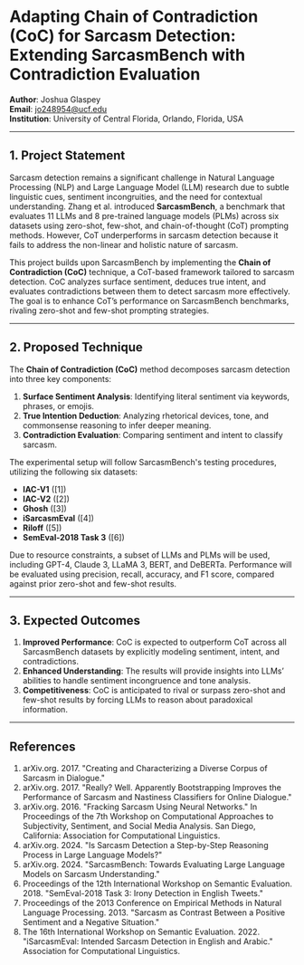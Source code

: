 ﻿# Adapting Chain of Contradiction (CoC) for Sarcasm Detection: Extending SarcasmBench with Contradiction Evaluation

**Author**: Joshua Glaspey  
**Email**: jo248954@ucf.edu  
**Institution**: University of Central Florida, Orlando, Florida, USA  

---

## 1. Project Statement  

Sarcasm detection remains a significant challenge in Natural Language Processing (NLP) and Large Language Model (LLM) research due to subtle linguistic cues, sentiment incongruities, and the need for contextual understanding. Zhang et al. introduced **SarcasmBench**, a benchmark that evaluates 11 LLMs and 8 pre-trained language models (PLMs) across six datasets using zero-shot, few-shot, and chain-of-thought (CoT) prompting methods. However, CoT underperforms in sarcasm detection because it fails to address the non-linear and holistic nature of sarcasm.  

This project builds upon SarcasmBench by implementing the **Chain of Contradiction (CoC)** technique, a CoT-based framework tailored to sarcasm detection. CoC analyzes surface sentiment, deduces true intent, and evaluates contradictions between them to detect sarcasm more effectively. The goal is to enhance CoT’s performance on SarcasmBench benchmarks, rivaling zero-shot and few-shot prompting strategies.

---

## 2. Proposed Technique  

The **Chain of Contradiction (CoC)** method decomposes sarcasm detection into three key components:  

1. **Surface Sentiment Analysis**: Identifying literal sentiment via keywords, phrases, or emojis.  
2. **True Intention Deduction**: Analyzing rhetorical devices, tone, and commonsense reasoning to infer deeper meaning.  
3. **Contradiction Evaluation**: Comparing sentiment and intent to classify sarcasm.  

The experimental setup will follow SarcasmBench's testing procedures, utilizing the following six datasets:  

- **IAC-V1** ([1])  
- **IAC-V2** ([2])  
- **Ghosh** ([3])  
- **iSarcasmEval** ([4])  
- **Riloff** ([5])  
- **SemEval-2018 Task 3** ([6])  

Due to resource constraints, a subset of LLMs and PLMs will be used, including GPT-4, Claude 3, LLaMA 3, BERT, and DeBERTa. Performance will be evaluated using precision, recall, accuracy, and F1 score, compared against prior zero-shot and few-shot results.  

---

## 3. Expected Outcomes  

1. **Improved Performance**: CoC is expected to outperform CoT across all SarcasmBench datasets by explicitly modeling sentiment, intent, and contradictions.  
2. **Enhanced Understanding**: The results will provide insights into LLMs’ abilities to handle sentiment incongruence and tone analysis.  
3. **Competitiveness**: CoC is anticipated to rival or surpass zero-shot and few-shot results by forcing LLMs to reason about paradoxical information.  

---

## References  

1. arXiv.org. 2017. "Creating and Characterizing a Diverse Corpus of Sarcasm in Dialogue."  
2. arXiv.org. 2017. "Really? Well. Apparently Bootstrapping Improves the Performance of Sarcasm and Nastiness Classifiers for Online Dialogue."  
3. arXiv.org. 2016. "Fracking Sarcasm Using Neural Networks." In Proceedings of the 7th Workshop on Computational Approaches to Subjectivity, Sentiment, and Social Media Analysis. San Diego, California: Association for Computational Linguistics.  
4. arXiv.org. 2024. "Is Sarcasm Detection a Step-by-Step Reasoning Process in Large Language Models?"  
5. arXiv.org. 2024. "SarcasmBench: Towards Evaluating Large Language Models on Sarcasm Understanding."  
6. Proceedings of the 12th International Workshop on Semantic Evaluation. 2018. "SemEval-2018 Task 3: Irony Detection in English Tweets."  
7. Proceedings of the 2013 Conference on Empirical Methods in Natural Language Processing. 2013. "Sarcasm as Contrast Between a Positive Sentiment and a Negative Situation."  
8. The 16th International Workshop on Semantic Evaluation. 2022. "iSarcasmEval: Intended Sarcasm Detection in English and Arabic." Association for Computational Linguistics.  

